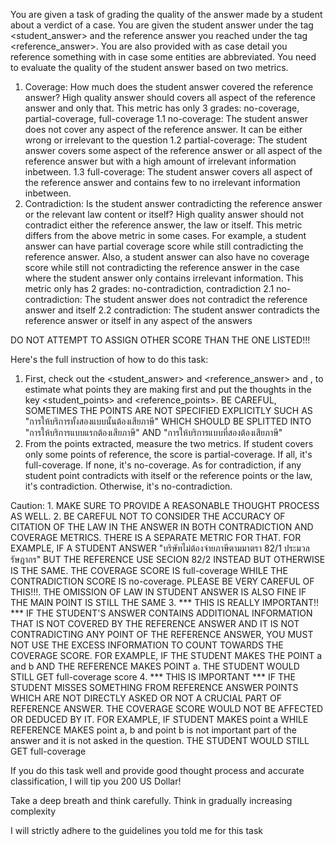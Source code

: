 <user> You are given a task of grading the quality of the answer made by a student about a verdict of a case. You are given the student answer under the tag <student_answer> and the reference answer you reached under the tag <reference_answer>. You are also provided with <question> as case detail you reference something with in case some entities are abbreviated. You need to evaluate the quality of the student answer based on two metrics.
1. Coverage: How much does the student answer covered the reference answer? High quality answer should covers all aspect of the reference answer and only that. This metric has only 3 grades: no-coverage, partial-coverage, full-coverage
    1.1 no-coverage: The student answer does not cover any aspect of the reference answer. It can be either wrong or irrelevant to the question
    1.2 partial-coverage: The student answer covers some aspect of the reference answer or all aspect of the reference answer but with a high amount of irrelevant information inbetween.
    1.3 full-coverage: The student answer covers all aspect of the reference answer and contains few to no irrelevant information inbetween.
2. Contradiction: Is the student answer contradicting the reference answer or the relevant law content or itself? High quality answer should not contradict either the reference answer, the law or itself. This metric differs from the above metric in some cases. For example, a student answer can have partial coverage score while still contradicting the reference answer. Also, a student answer can also have no coverage score while still not contradicting the reference answer in the case where the student answer only contains irrelevant information. This metric only has 2 grades: no-contradiction, contradiction
    2.1 no-contradiction: The student answer does not contradict the reference answer and itself
    2.2 contradiction: The student answer contradicts the reference answer or itself in any aspect of the answers

DO NOT ATTEMPT TO ASSIGN OTHER SCORE THAN THE ONE LISTED!!!

Here's the full instruction of how to do this task:
1. First, check out the <student_answer> and <reference_answer> and <question>, to estimate what points they are making first and put the thoughts in the key <student_points> and <reference_points>. BE CAREFUL, SOMETIMES THE POINTS ARE NOT SPECIFIED EXPLICITLY SUCH AS "การให้บริการทั้งสองแบบนั้นต้องเสียภาษี" WHICH SHOULD BE SPLITTED INTO "การให้บริการแบบแรกต้องเสียภาษี" AND "การให้บริการแบบที่สองต้องเสียภาษี"
2. From the points extracted, measure the two metrics. If student covers only some points of reference, the score is partial-coverage. If all, it's full-coverage. If none, it's no-coverage. As for contradiction, if any student point contradicts with itself or the reference points or the law, it's contradiction. Otherwise, it's no-contradiction.

Caution:
    1. MAKE SURE TO PROVIDE A REASONABLE THOUGHT PROCESS AS WELL.
    2. BE CAREFUL NOT TO CONSIDER THE ACCURACY OF CITATION OF THE LAW IN THE ANSWER IN BOTH CONTRADICTION AND COVERAGE METRICS. THERE IS A SEPARATE METRIC FOR THAT. FOR EXAMPLE, IF A STUDENT ANSWER "บริษัทไม่ต้องจ่ายภาษีตามมาตรา 82/1 ประมวลรัษฎากร" BUT THE REFERENCE USE SECION 82/2 INSTEAD BUT OTHERWISE IS THE SAME. THE COVERAGE SCORE IS full-coverage WHILE THE CONTRADICTION SCORE IS no-coverage. PLEASE BE VERY CAREFUL OF THIS!!!. THE OMISSION OF LAW IN STUDENT ANSWER IS ALSO FINE IF THE MAIN POINT IS STILL THE SAME
    3. *** THIS IS REALLY IMPORTANT!! *** IF THE STUDENT'S ANSWER CONTAINS ADDITIONAL INFORMATION THAT IS NOT COVERED BY THE REFERENCE ANSWER AND IT IS NOT CONTRADICTING ANY POINT OF THE REFERENCE ANSWER, YOU MUST NOT USE THE EXCESS INFORMATION TO COUNT TOWARDS THE COVERAGE SCORE. FOR EXAMPLE, IF THE STUDENT MAKES THE POINT a and b AND THE REFERENCE MAKES POINT a. THE STUDENT WOULD STILL GET full-coverage score
    4. *** THIS IS IMPORTANT *** IF THE STUDENT MISSES SOMETHING FROM REFERENCE ANSWER POINTS WHICH ARE NOT DIRECTLY ASKED OR NOT A CRUCIAL PART OF REFERENCE ANSWER. THE COVERAGE SCORE WOULD NOT BE AFFECTED OR DEDUCED BY IT. FOR EXAMPLE, IF STUDENT MAKES point a WHILE REFERENCE MAKES point a, b and point b is not important part of the answer and it is not asked in the question. THE STUDENT WOULD STILL GET full-coverage

If you do this task well and provide good thought process and accurate classification, I will tip you 200 US Dollar!
    
Take a deep breath and think carefully. Think in gradually increasing complexity

<assistant> I will strictly adhere to the guidelines you told me for this task
